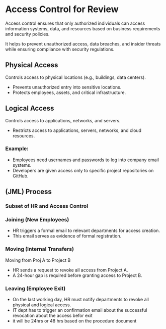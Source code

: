 # Access Control for Review

Access control ensures that only authorized individuals can access information systems, data, and resources based on business requirements and security policies.  

It helps to prevent unauthorized access, data breaches, and insider threats while ensuring compliance with security regulations.

## Physical Access  
Controls access to physical locations (e.g., buildings, data centers).  

- Prevents unauthorized entry into sensitive locations.  
- Protects employees, assets, and critical infrastructure.  

## Logical Access  
Controls access to applications, networks, and servers.  

- Restricts access to applications, servers, networks, and cloud resources.  

### Example:  
- Employees need usernames and passwords to log into company email systems.  
- Developers are given access only to specific project repositories on GitHub.  

## (JML) Process  
### Subset of HR and Access Control 

### Joining (New Employees)  
- HR triggers a formal email to relevant departments for access creation.  
- This email serves as evidence of formal registration.  

### Moving (Internal Transfers)  
  Moving from Proj A to Project B
- HR sends a request to revoke all access from Project A.  
- A 24-hour gap is required before granting access to Project B.  

### Leaving (Employee Exit)  
- On the last working day, HR must notify departments to revoke all physical and logical access.
- IT dept has to trigger an confirmation email about the successful revocation about the access befor exit
- it will be 24hrs or 48 hrs based on the procedure document 
